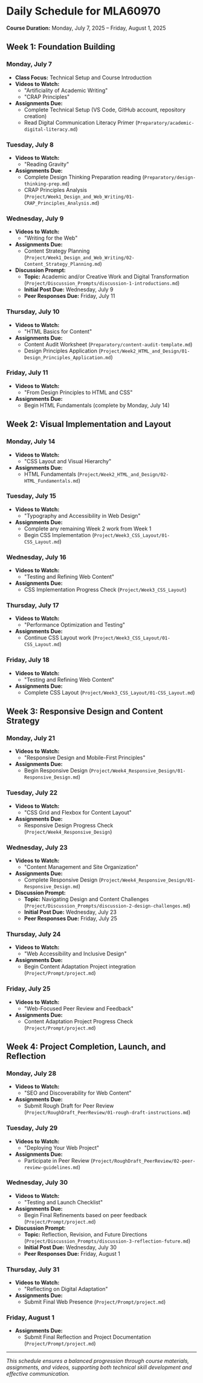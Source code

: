 # Daily Schedule for MLA60970

**Course Duration:** Monday, July 7, 2025 – Friday, August 1, 2025

## Week 1: Foundation Building

### Monday, July 7
- **Class Focus:** Technical Setup and Course Introduction
- **Videos to Watch:**
  - "Artificiality of Academic Writing"
  - "CRAP Principles"
- **Assignments Due:**
  - Complete Technical Setup (VS Code, GitHub account, repository creation)
  - Read Digital Communication Literacy Primer (`Preparatory/academic-digital-literacy.md`)

### Tuesday, July 8
- **Videos to Watch:**
  - "Reading Gravity"
- **Assignments Due:**
  - Complete Design Thinking Preparation reading (`Preparatory/design-thinking-prep.md`)
  - CRAP Principles Analysis (`Project/Week1_Design_and_Web_Writing/01-CRAP_Principles_Analysis.md`)

### Wednesday, July 9
- **Videos to Watch:**
  - "Writing for the Web"
- **Assignments Due:**
  - Content Strategy Planning (`Project/Week1_Design_and_Web_Writing/02-Content_Strategy_Planning.md`)
- **Discussion Prompt:**
  - **Topic:** Academic and/or Creative Work and Digital Transformation (`Project/Discussion_Prompts/discussion-1-introductions.md`)
  - **Initial Post Due:** Wednesday, July 9
  - **Peer Responses Due:** Friday, July 11

### Thursday, July 10
- **Videos to Watch:**
  - "HTML Basics for Content"
- **Assignments Due:**
  - Content Audit Worksheet (`Preparatory/content-audit-template.md`)
  - Design Principles Application (`Project/Week2_HTML_and_Design/01-Design_Principles_Application.md`)

### Friday, July 11
- **Videos to Watch:**
  - "From Design Principles to HTML and CSS"
- **Assignments Due:**
  - Begin HTML Fundamentals (complete by Monday, July 14)

## Week 2: Visual Implementation and Layout

### Monday, July 14
- **Videos to Watch:**
  - "CSS Layout and Visual Hierarchy"
- **Assignments Due:**
  - HTML Fundamentals (`Project/Week2_HTML_and_Design/02-HTML_Fundamentals.md`)

### Tuesday, July 15
- **Videos to Watch:**
  - "Typography and Accessibility in Web Design"
- **Assignments Due:**
  - Complete any remaining Week 2 work from Week 1
  - Begin CSS Implementation (`Project/Week3_CSS_Layout/01-CSS_Layout.md`)

### Wednesday, July 16
- **Videos to Watch:**
  - "Testing and Refining Web Content"
- **Assignments Due:**
  - CSS Implementation Progress Check (`Project/Week3_CSS_Layout`)

### Thursday, July 17
- **Videos to Watch:**
  - "Performance Optimization and Testing"
- **Assignments Due:**
  - Continue CSS Layout work (`Project/Week3_CSS_Layout/01-CSS_Layout.md`)

### Friday, July 18
- **Videos to Watch:**
  - "Testing and Refining Web Content"
- **Assignments Due:**
  - Complete CSS Layout (`Project/Week3_CSS_Layout/01-CSS_Layout.md`)

## Week 3: Responsive Design and Content Strategy

### Monday, July 21
- **Videos to Watch:**
  - "Responsive Design and Mobile-First Principles"
- **Assignments Due:**
  - Begin Responsive Design (`Project/Week4_Responsive_Design/01-Responsive_Design.md`)

### Tuesday, July 22
- **Videos to Watch:**
  - "CSS Grid and Flexbox for Content Layout"
- **Assignments Due:**
  - Responsive Design Progress Check (`Project/Week4_Responsive_Design`)

### Wednesday, July 23
- **Videos to Watch:**
  - "Content Management and Site Organization"
- **Assignments Due:**
  - Complete Responsive Design (`Project/Week4_Responsive_Design/01-Responsive_Design.md`)
- **Discussion Prompt:**
  - **Topic:** Navigating Design and Content Challenges (`Project/Discussion_Prompts/discussion-2-design-challenges.md`)
  - **Initial Post Due:** Wednesday, July 23
  - **Peer Responses Due:** Friday, July 25

### Thursday, July 24
- **Videos to Watch:**
  - "Web Accessibility and Inclusive Design"
- **Assignments Due:**
  - Begin Content Adaptation Project integration (`Project/Prompt/project.md`)

### Friday, July 25
- **Videos to Watch:**
  - "Web-Focused Peer Review and Feedback"
- **Assignments Due:**
  - Content Adaptation Project Progress Check (`Project/Prompt/project.md`)

## Week 4: Project Completion, Launch, and Reflection

### Monday, July 28
- **Videos to Watch:**
  - "SEO and Discoverability for Web Content"
- **Assignments Due:**
  - Submit Rough Draft for Peer Review (`Project/RoughDraft_PeerReview/01-rough-draft-instructions.md`)

### Tuesday, July 29
- **Videos to Watch:**
  - "Deploying Your Web Project"
- **Assignments Due:**
  - Participate in Peer Review (`Project/RoughDraft_PeerReview/02-peer-review-guidelines.md`)

### Wednesday, July 30
- **Videos to Watch:**
  - "Testing and Launch Checklist"
- **Assignments Due:**
  - Begin Final Refinements based on peer feedback (`Project/Prompt/project.md`)
- **Discussion Prompt:**
  - **Topic:** Reflection, Revision, and Future Directions (`Project/Discussion_Prompts/discussion-3-reflection-future.md`)
  - **Initial Post Due:** Wednesday, July 30
  - **Peer Responses Due:** Friday, August 1

### Thursday, July 31
- **Videos to Watch:**
  - "Reflecting on Digital Adaptation"
- **Assignments Due:**
  - Submit Final Web Presence (`Project/Prompt/project.md`)

### Friday, August 1
- **Assignments Due:**
  - Submit Final Reflection and Project Documentation (`Project/Prompt/project.md`)

---

*This schedule ensures a balanced progression through course materials, assignments, and videos, supporting both technical skill development and effective communication.*
